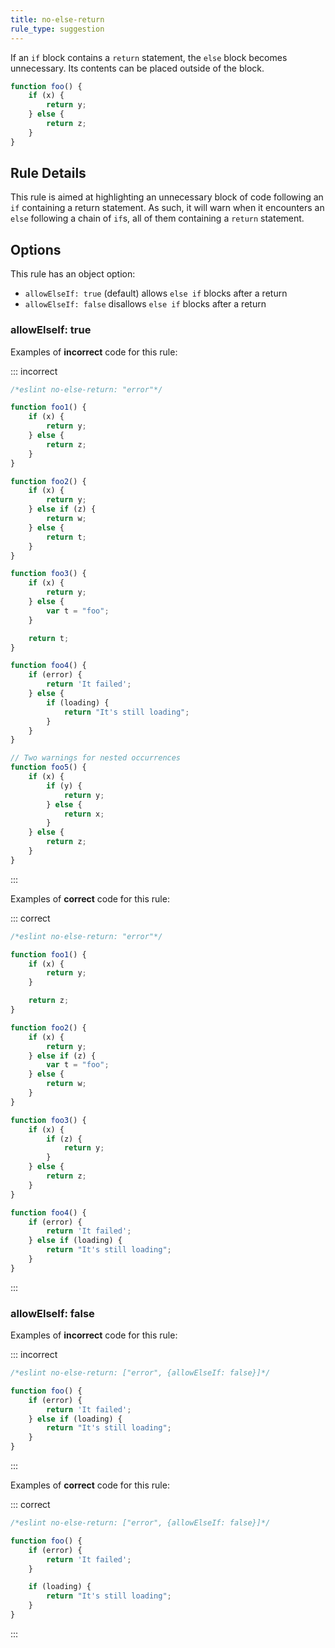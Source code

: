 ```yaml
---
title: no-else-return
rule_type: suggestion
---
```


If an `if` block contains a `return` statement, the `else` block becomes unnecessary. Its contents can be placed outside of the block.

```js
function foo() {
    if (x) {
        return y;
    } else {
        return z;
    }
}
```

## Rule Details

This rule is aimed at highlighting an unnecessary block of code following an `if` containing a return statement. As such, it will warn when it encounters an `else` following a chain of `if`s, all of them containing a `return` statement.

## Options

This rule has an object option:

* `allowElseIf: true` (default) allows `else if` blocks after a return
* `allowElseIf: false` disallows `else if` blocks after a return

###  allowElseIf: true

Examples of **incorrect** code for this rule:

::: incorrect

```js
/*eslint no-else-return: "error"*/

function foo1() {
    if (x) {
        return y;
    } else {
        return z;
    }
}

function foo2() {
    if (x) {
        return y;
    } else if (z) {
        return w;
    } else {
        return t;
    }
}

function foo3() {
    if (x) {
        return y;
    } else {
        var t = "foo";
    }

    return t;
}

function foo4() {
    if (error) {
        return 'It failed';
    } else {
        if (loading) {
            return "It's still loading";
        }
    }
}

// Two warnings for nested occurrences
function foo5() {
    if (x) {
        if (y) {
            return y;
        } else {
            return x;
        }
    } else {
        return z;
    }
}
```

:::

Examples of **correct** code for this rule:

::: correct

```js
/*eslint no-else-return: "error"*/

function foo1() {
    if (x) {
        return y;
    }

    return z;
}

function foo2() {
    if (x) {
        return y;
    } else if (z) {
        var t = "foo";
    } else {
        return w;
    }
}

function foo3() {
    if (x) {
        if (z) {
            return y;
        }
    } else {
        return z;
    }
}

function foo4() {
    if (error) {
        return 'It failed';
    } else if (loading) {
        return "It's still loading";
    }
}
```

:::

### allowElseIf: false

Examples of **incorrect** code for this rule:

::: incorrect

```js
/*eslint no-else-return: ["error", {allowElseIf: false}]*/

function foo() {
    if (error) {
        return 'It failed';
    } else if (loading) {
        return "It's still loading";
    }
}
```

:::

Examples of **correct** code for this rule:

::: correct

```js
/*eslint no-else-return: ["error", {allowElseIf: false}]*/

function foo() {
    if (error) {
        return 'It failed';
    }

    if (loading) {
        return "It's still loading";
    }
}
```

:::
